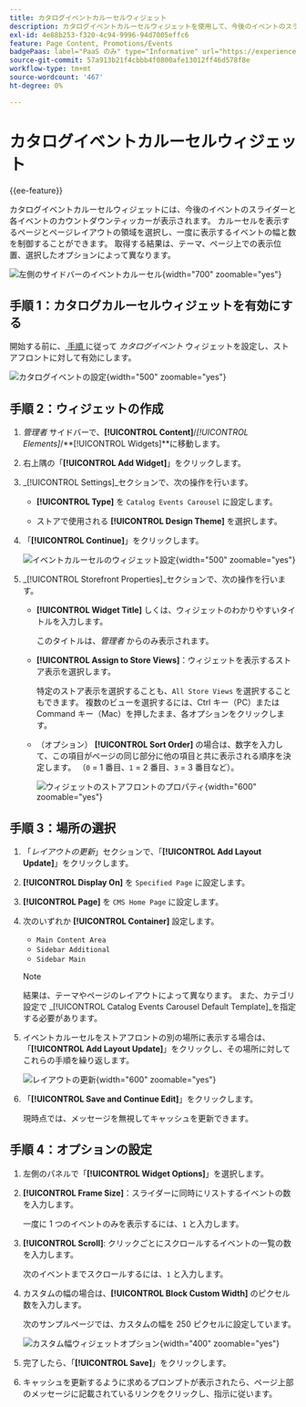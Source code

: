 ```yaml
---
title: カタログイベントカルーセルウィジェット
description: カタログイベントカルーセルウィジェットを使用して、今後のイベントのスライダーをページに表示する方法を説明します。
exl-id: 4e88b253-f320-4c94-9996-94d7005effc6
feature: Page Content, Promotions/Events
badgePaas: label="PaaS のみ" type="Informative" url="https://experienceleague.adobe.com/en/docs/commerce/user-guides/product-solutions" tooltip="Adobe Commerce on Cloud プロジェクト（Adobeが管理する PaaS インフラストラクチャ）およびオンプレミスプロジェクトにのみ適用されます。"
source-git-commit: 57a913b21f4cbbb4f0800afe13012ff46d578f8e
workflow-type: tm+mt
source-wordcount: '467'
ht-degree: 0%

---
```


# カタログイベントカルーセルウィジェット

{{ee-feature}}

カタログイベントカルーセルウィジェットには、今後のイベントのスライダーと各イベントのカウントダウンティッカーが表示されます。 カルーセルを表示するページとページレイアウトの領域を選択し、一度に表示するイベントの幅と数を制御することができます。 取得する結果は、テーマ、ページ上での表示位置、選択したオプションによって異なります。

![ 左側のサイドバーのイベントカルーセル ](./assets/storefront-event-carousel-sidebar-gear.png){width="700" zoomable="yes"}

## 手順 1：カタログカルーセルウィジェットを有効にする

開始する前に、[ 手順 ](../merchandising-promotions/event-configure.md) に従って _カタログイベント_ ウィジェットを設定し、ストアフロントに対して有効にします。

![ カタログイベントの設定 ](./assets/config-catalog-catalog-events-1.png){width="500" zoomable="yes"}

## 手順 2：ウィジェットの作成

1. _管理者_ サイドバーで、**[!UICONTROL Content]**/_[!UICONTROL Elements]_/**[!UICONTROL Widgets]**に移動します。

1. 右上隅の「**[!UICONTROL Add Widget]**」をクリックします。

1. _[!UICONTROL Settings]_セクションで、次の操作を行います。

   - **[!UICONTROL Type]** を `Catalog Events Carousel` に設定します。

   - ストアで使用される **[!UICONTROL Design Theme]** を選択します。

1. 「**[!UICONTROL Continue]**」をクリックします。

   ![ イベントカルーセルのウィジェット設定 ](./assets/widget-event-carousel-settings.png){width="500" zoomable="yes"}

1. _[!UICONTROL Storefront Properties]_セクションで、次の操作を行います。

   - **[!UICONTROL Widget Title]** しくは、ウィジェットのわかりやすいタイトルを入力します。

     このタイトルは、_管理者_ からのみ表示されます。

   - **[!UICONTROL Assign to Store Views]**：ウィジェットを表示するストア表示を選択します。

     特定のストア表示を選択することも、`All Store Views` を選択することもできます。 複数のビューを選択するには、Ctrl キー（PC）または Command キー（Mac）を押したまま、各オプションをクリックします。

   - （オプション） **[!UICONTROL Sort Order]** の場合は、数字を入力して、この項目がページの同じ部分に他の項目と共に表示される順序を決定します。 （`0` = 1 番目、`1` = 2 番目、`3` = 3 番目など）。

     ![ ウィジェットのストアフロントのプロパティ ](./assets/widget-event-carousel-storefront-properties.png){width="600" zoomable="yes"}

## 手順 3：場所の選択

1. 「_レイアウトの更新_」セクションで、「**[!UICONTROL Add Layout Update]**」をクリックします。

1. **[!UICONTROL Display On]** を `Specified Page` に設定します。

1. **[!UICONTROL Page]** を `CMS Home Page` に設定します。

1. 次のいずれか **[!UICONTROL Container]** 設定します。

   - `Main Content Area`
   - `Sidebar Additional`
   - `Sidebar Main`

   >[!NOTE]
   >
   >結果は、テーマやページのレイアウトによって異なります。 また、カテゴリ設定で _[!UICONTROL Catalog Events Carousel Default Template]_を指定する必要があります。

1. イベントカルーセルをストアフロントの別の場所に表示する場合は、「**[!UICONTROL Add Layout Update]**」をクリックし、その場所に対してこれらの手順を繰り返します。

   ![ レイアウトの更新 ](./assets/widget-event-carousel-layout-updates-catalog-category-sidebar.png){width="600" zoomable="yes"}

1. 「**[!UICONTROL Save and Continue Edit]**」をクリックします。

   現時点では、メッセージを無視してキャッシュを更新できます。

## 手順 4：オプションの設定

1. 左側のパネルで「**[!UICONTROL Widget Options]**」を選択します。

1. **[!UICONTROL Frame Size]**：スライダーに同時にリストするイベントの数を入力します。

   一度に 1 つのイベントのみを表示するには、`1` と入力します。

1. **[!UICONTROL Scroll]**: クリックごとにスクロールするイベントの一覧の数を入力します。

   次のイベントまでスクロールするには、`1` と入力します。

1. カスタムの幅の場合は、**[!UICONTROL Block Custom Width]** のピクセル数を入力します。

   次のサンプルページでは、カスタムの幅を 250 ピクセルに設定しています。

   ![ カスタム幅ウィジェットオプション ](./assets/widget-options-custom-width.png){width="400" zoomable="yes"}

1. 完了したら、「**[!UICONTROL Save]**」をクリックします。

1. キャッシュを更新するように求めるプロンプトが表示されたら、ページ上部のメッセージに記載されているリンクをクリックし、指示に従います。
